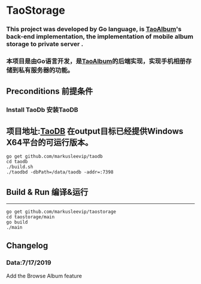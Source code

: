 # TaoStorage
### This project was developed by Go language, is [TaoAlbum](https://github.com/markusleevip/TaoAlbum-android)'s back-end implementation, the implementation of mobile album storage to private server .
### 本项目是由Go语言开发，是[TaoAlbum](https://github.com/markusleevip/TaoAlbum-android)的后端实现，实现手机相册存储到私有服务器的功能。

## Preconditions 前提条件
###  Install TaoDb 安装TaoDB
项目地址:[TaoDB](https://github.com/markusleevip/taodb)
在output目标已经提供Windows X64平台的可运行版本。
-----------
	go get github.com/markusleevip/taodb
	cd taodb
	./build.sh
	./taodbd -dbPath=/data/taodb -addr=:7398


## Build & Run 编译&运行

-----------
    go get github.com/markusleevip/taostorage
    cd taostorage/main
    go build
    ./main 
		
## Changelog

### Data:7/17/2019
Add the Browse Album feature

    



